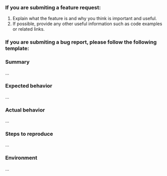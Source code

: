 ### If you are submiting a feature request:

1. Explain what the feature is and why you think is important and useful.
2. If possible, provide any other useful information such as code examples or related links.

### If you are submiting a bug report, please follow the following template:

### Summary

...

### Expected behavior

...

### Actual behavior

...

### Steps to reproduce

...

### Environment

...

